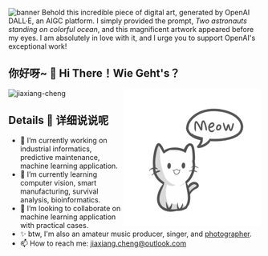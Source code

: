 ![banner](https://github.com/jiaxiang-cheng/jiaxiang-cheng/blob/main/DALL%C2%B7E%202022-10-11%2015.27.37%20-%20Galaxy%20.png?raw=true)
Behold this incredible piece of digital art, generated by OpenAI DALL·E, an AIGC platform. I simply provided the prompt, *Two astronauts standing on colorful ocean*, and this magnificent artwork appeared before my eyes. I am absolutely in love with it, and I urge you to support OpenAI's exceptional work!

## 你好呀~ :wave:  Hi There！Wie Geht's？
<img src="https://github.com/jiaxiang-cheng/jiaxiang-cheng/blob/main/meow.gif" align="right" height="275" /></a>
<img src="https://github-readme-stats.vercel.app/api?username=jiaxiang-cheng&hide_border=true&theme=graywhite" alt="jiaxiang-cheng"  /></p>

## Details :closed_book: 详细说说呢

<!--
**jiaxiang-cheng/jiaxiang-cheng** is a ✨ _special_ ✨ repository because its `README.md` (this file) appears on your GitHub profile.

Here are some ideas to get you started:
-->

- 🔭 I’m currently working on industrial informatics, predictive maintenance, machine learning application.
- 🌱 I’m currently learning computer vision, smart manufacturing, survival analysis, bioinformatics.
- 👯 I’m looking to collaborate on machine learning application with practical cases.
- ✨ btw, I'm also an amateur music producer, singer, and [photographer](https://jiaxiang-cheng.github.io/photography).
- 📫 How to reach me: jiaxiang.cheng@outlook.com

<!--
- 🤔 I’m looking for help with ...
- 💬 Ask me about ...
- 😄 Pronouns: ...
- ⚡ Fun fact: ...
-->

